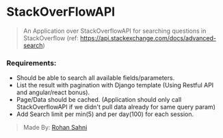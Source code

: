 # StackOverFlowAPI
> An Application over StackOverflowAPI for searching questions in StackOverflow (ref: https://api.stackexchange.com/docs/advanced-search) 
### Requirements: 
* Should be able to search all available fields/parameters.  
* List the result with pagination with Django template (Using Restful API and angular/react bonus). 
* Page/Data should be cached. (Application should only call StackOverflowAPI if we didn't pull data already for same query param) 
* Add Search limit per min(5) and per day(100) for each session.
> Made By: [Rohan Sahni]( https://github.com/phyrobaicogsci )
